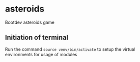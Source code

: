 # asteroids

Bootdev asteroids game

## Initiation of terminal

Run the command `source venv/bin/activate` to setup the virtual environments for usage of modules
